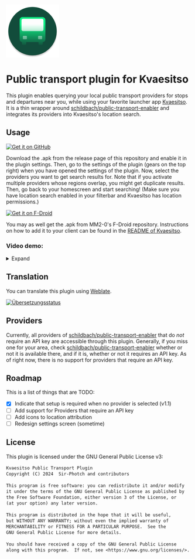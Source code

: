 <img src="app/src/main/res/mipmap-xxhdpi/ic_launcher_round.png"/>

# Public transport plugin for Kvaesitso

This plugin enables querying your local public transport providers for stops and departures near you, while using your favorite launcher app [Kvaesitso](https://github.com/MM2-0/Kvaesitso).
It is a thin wrapper around [schildbach/public-transport-enabler](https://github.com/schildbach/public-transport-enabler) and integrates its providers into Kvaesitso's location search.

## Usage

[<img src="https://github.com/machiav3lli/oandbackupx/blob/034b226cea5c1b30eb4f6a6f313e4dadcbb0ece4/badge_github.png"
    alt="Get it on GitHub"
    height="80">](https://github.com/Sir-Photch/KvaesitsoPlugin-PublicTransport/releases)

Download the .apk from the release page of this repository and enable it in the plugin settings. Then, go to the settings of the plugin (gears on the top right) when you have opened the settings of the plugin. Now, select the providers you want to get search results for. Note that if you activate multiple providers whose regions overlap, you might get duplicate results. Then, go back to your homescreen and start searching! (Make sure you have location search enabled in your filterbar and Kvaesitso has location permissions.)

[<img src="https://fdroid.gitlab.io/artwork/badge/get-it-on.png" alt="Get it on F-Droid" height="80">](https://fdroid.mm20.de/)

You may as well get the .apk from MM2-0's F-Droid repository. Instructions on how to add it to your client can be found in the [README of Kvaesitso](https://github.com/MM2-0/Kvaesitso/blob/main/readme.md#using-an-f-droid-client-and-mm20s-repo).

### Video demo:
<details>
  <summary>Expand</summary>

  [plugin-usage.webm](https://github.com/Sir-Photch/KvaesitsoPlugin-PublicTransport/assets/47949835/724fcde6-c758-4e75-8725-6b8d9a3813e3)
</details>



## Translation

You can translate this plugin using [Weblate](https://hosted.weblate.org/projects/kvaesitsoplugin-publictransport/localization/).

<a href="https://hosted.weblate.org/engage/kvaesitsoplugin-publictransport/">
<img src="https://hosted.weblate.org/widget/kvaesitsoplugin-publictransport/localization/287x66-grey.png" alt="Übersetzungsstatus" />
</a>

## Providers

Currently, all providers of [schildbach/public-transport-enabler](https://github.com/schildbach/public-transport-enabler) that do _not_ require an API key are accessible through this plugin. Generally, if you miss one for your area, check [schildbach/public-transport-enabler](https://github.com/schildbach/public-transport-enabler) whether or not it is available there, and if it is, whether or not it requires an API key. As of right now, there is no support for providers that require an API key.

## Roadmap

This is a list of things that are TODO:

- [x] Indicate that setup is required when no provider is selected (v1.1)
- [ ] Add support for Providers that require an API key
- [ ] Add icons to location attribution
- [ ] Redesign settings screen (sometime)

## License

This plugin is licensed under the GNU General Public License v3:
```
Kvaesitso Public Transport Plugin
Copyright (C) 2024  Sir-Photch and contributors

This program is free software: you can redistribute it and/or modify
it under the terms of the GNU General Public License as published by
the Free Software Foundation, either version 3 of the License, or
(at your option) any later version.

This program is distributed in the hope that it will be useful,
but WITHOUT ANY WARRANTY; without even the implied warranty of
MERCHANTABILITY or FITNESS FOR A PARTICULAR PURPOSE.  See the
GNU General Public License for more details.

You should have received a copy of the GNU General Public License
along with this program.  If not, see <https://www.gnu.org/licenses/>.
```



